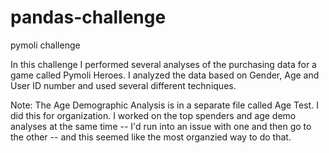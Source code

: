 # pandas-challenge
pymoli challenge

In this challenge I performed several analyses of the purchasing data for a game called Pymoli Heroes. I analyzed the data based on Gender, Age and User ID number and used several different techniques.

Note: The Age Demographic Analysis is in a separate file called Age Test. I did this for organization. I worked on the top spenders and age demo analyses at the same time -- I'd run into an issue with one and then go to the other -- and this seemed like the most organzied way to do that.
